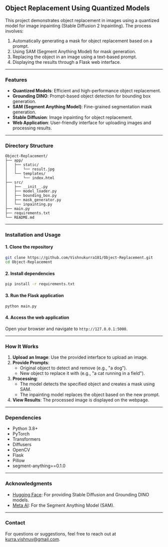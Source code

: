 ## Object Replacement Using Quantized Models

This project demonstrates object replacement in images using a quantized model for image inpainting (Stable Diffusion 2 Inpainting). The process involves:

1. Automatically generating a mask for object replacement based on a prompt.
2. Using SAM (Segment Anything Model) for mask generation.
3. Replacing the object in an image using a text-based prompt.
4. Displaying the results through a Flask web interface.

---

### Features
- **Quantized Models**: Efficient and high-performance object replacement.
- **Grounding DINO**: Prompt-based object detection for bounding box generation.
- **SAM (Segment Anything Model)**: Fine-grained segmentation mask generation.
- **Stable Diffusion**: Image inpainting for object replacement.
- **Web Application**: User-friendly interface for uploading images and processing results.

---

### Directory Structure
```
Object-Replacement/
├── app/
│   ├── static/
│   │   └── result.jpg
│   └── templates/
│       └── index.html
├── src/
│   ├── __init__.py
│   ├── model_loader.py
│   ├── bounding_box.py
│   ├── mask_generator.py
│   └── inpainting.py
├── main.py
├── requirements.txt
└── README.md
```

---

### Installation and Usage

#### 1. Clone the repository
```bash
git clone https://github.com/Vishnukurra101/Object-Replacement.git
cd Object-Replacement
```

#### 2. Install dependencies
```bash
pip install -r requirements.txt
```

#### 3. Run the Flask application
```bash
python main.py
```

#### 4. Access the web application
Open your browser and navigate to `http://127.0.0.1:5000`.

---

### How It Works
1. **Upload an Image**: Use the provided interface to upload an image.
2. **Provide Prompts**:
   - Original object to detect and remove (e.g., "a dog").
   - New object to replace it with (e.g., "a cat running in a field").
3. **Processing**:
   - The model detects the specified object and creates a mask using SAM.
   - The inpainting model replaces the object based on the new prompt.
4. **View Results**: The processed image is displayed on the webpage.

---

### Dependencies
- Python 3.8+
- PyTorch
- Transformers
- Diffusers
- OpenCV
- Flask
- Pillow
- segment-anything==0.1.0

---

### Acknowledgments
- [Hugging Face](https://huggingface.co/): For providing Stable Diffusion and Grounding DINO models.
- [Meta AI](https://github.com/facebookresearch/segment-anything): For the Segment Anything Model (SAM).

---

### Contact
For questions or suggestions, feel free to reach out at kurra.vishnuv@gmail.com.
